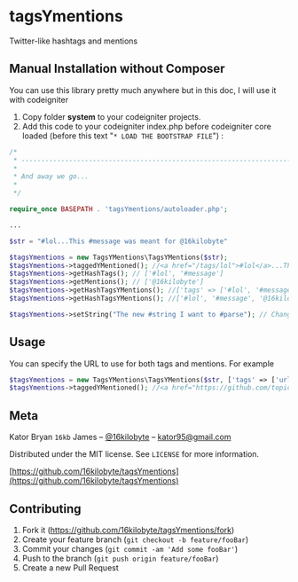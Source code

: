 # tagsYmentions
Twitter-like hashtags and mentions

## Manual Installation without Composer
You can use this library pretty much anywhere but in this doc, I will use it with codeigniter
1. Copy folder **system** to your codeigniter projects.
2. Add this code to your codeigniter index.php before codeigniter core loaded (before this text "`* LOAD THE BOOTSTRAP FILE`") :

```php
/*
 * --------------------------------------------------------------------
 *
 * And away we go...
 *
 */

require_once BASEPATH . 'tagsYmentions/autoloader.php';

...

$str = "#lol...This #message was meant for @16kilobyte"

$tagsYmentions = new TagsYMentions\TagsYMentions($str);
$tagsYmentions->taggedYMentioned(); //<a href="/tags/lol">#lol</a>...This <a href="/tags/message">#message</a> was meant for <a href="/users/16kilobyte">@16kilobyte</a>
$tagsYmentions->getHashTags(); // ['#lol', '#message']
$tagsYmentions->getMentions(); // ['@16kilobyte']
$tagsYmentions->getHashTagsYMentions(); //['tags' => ['#lol', '#message'], 'mentions' => ['@16kilobyte']]
$tagsYmentions->getHashTagsYMentions(); //['#lol', '#message', '@16kilobyte']

$tagsYmentions->setString("The new #string I want to #parse"); // Changes the game.
```

## Usage
You can specify the URL to use for both tags and mentions. For example

```php
$tagsYmentions = new TagsYMentions\TagsYMentions($str, ['tags' => ['url' => 'https://github/topics/', title => TagsYMentions\TagsYMentions::USE_NAME], 'mentions' => ['url' => 'https://github.com', title => TagsYMentions\TagsYMentions::USE_NAME]]);
$tagsYmentions->taggedYMentioned(); //<a href="https://github.com/topics/lol">#lol</a>...This <a href="https://github.com/topics/message">#message</a> was meant for <a href="https://github.com/16kilobyte">@16kilobyte</a>
```

## Meta

Kator Bryan `16kb` James – [@16kilobyte](https://twitter.com/16kilobyte) – kator95@gmail.com

Distributed under the MIT license. See ``LICENSE`` for more information.

[https://github.com/16kilobyte/tagsYmentions](https://github.com/16kilobyte/tagsYmentions)

## Contributing

1. Fork it (<https://github.com/16kilobyte/tagsYmentions/fork>)
2. Create your feature branch (`git checkout -b feature/fooBar`)
3. Commit your changes (`git commit -am 'Add some fooBar'`)
4. Push to the branch (`git push origin feature/fooBar`)
5. Create a new Pull Request

